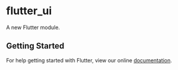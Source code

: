 # flutter_ui

A new Flutter module.

## Getting Started

For help getting started with Flutter, view our online
[documentation](https://flutter.dev/).

